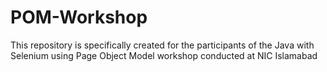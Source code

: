 # POM-Workshop
This repository is specifically created for the participants of the Java with Selenium using Page Object Model workshop conducted at NIC Islamabad
